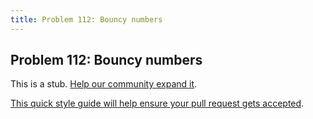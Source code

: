 ```yaml
---
title: Problem 112: Bouncy numbers
---
```

## Problem 112: Bouncy numbers

This is a stub. <a href='https://github.com/freecodecamp/guides/tree/master/src/pages/certifications/coding-interview-prep/project-euler/problem-112-bouncy-numbers/index.md' target='_blank' rel='nofollow'>Help our community expand it</a>.

<a href='https://github.com/freecodecamp/guides/blob/master/README.md' target='_blank' rel='nofollow'>This quick style guide will help ensure your pull request gets accepted</a>.

<!-- The article goes here, in GitHub-flavored Markdown. Feel free to add YouTube videos, images, and CodePen/JSBin embeds  -->
